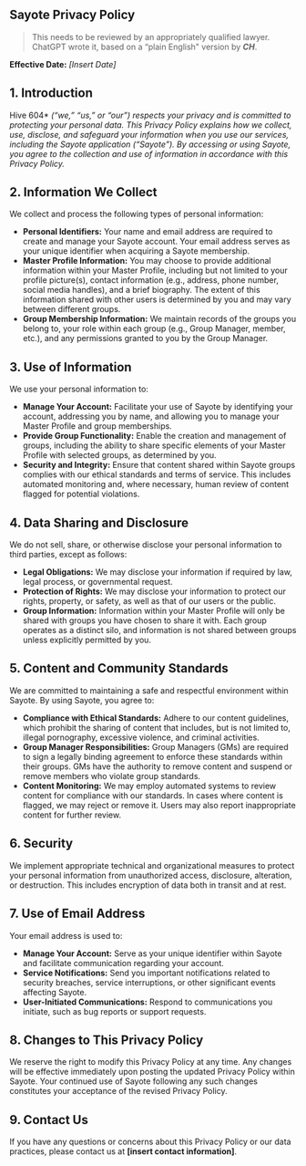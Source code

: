 ## Sayote Privacy Policy

> This needs to be reviewed by an appropriately qualified lawyer. ChatGPT wrote it, based on a “plain English" version by ***CH***.

**Effective Date:** *[Insert Date]*

## 1. Introduction
Hive 604* *(“we,” “us,” or “our”) respects your privacy and is committed to protecting your personal data. This Privacy Policy explains how we collect, use, disclose, and safeguard your information when you use our services, including the Sayote application (“Sayote”). By accessing or using Sayote, you agree to the collection and use of information in accordance with this Privacy Policy.*

## 2. Information We Collect
 We collect and process the following types of personal information:

- **Personal Identifiers:** Your name and email address are required to create and manage your Sayote account. Your email address serves as your unique identifier when acquiring a Sayote membership.
- **Master Profile Information:** You may choose to provide additional information within your Master Profile, including but not limited to your profile picture(s), contact information (e.g., address, phone number, social media handles), and a brief biography. The extent of this information shared with other users is determined by you and may vary between different groups.
- **Group Membership Information:** We maintain records of the groups you belong to, your role within each group (e.g., Group Manager, member, etc.), and any permissions granted to you by the Group Manager.

## 3. Use of Information
 We use your personal information to:

- **Manage Your Account:** Facilitate your use of Sayote by identifying your account, addressing you by name, and allowing you to manage your Master Profile and group memberships.
- **Provide Group Functionality:** Enable the creation and management of groups, including the ability to share specific elements of your Master Profile with selected groups, as determined by you.
- **Security and Integrity:** Ensure that content shared within Sayote groups complies with our ethical standards and terms of service. This includes automated monitoring and, where necessary, human review of content flagged for potential violations.

## 4. Data Sharing and Disclosure
 We do not sell, share, or otherwise disclose your personal information to third parties, except as follows:

- **Legal Obligations:** We may disclose your information if required by law, legal process, or governmental request.
- **Protection of Rights:** We may disclose your information to protect our rights, property, or safety, as well as that of our users or the public.
- **Group Information:** Information within your Master Profile will only be shared with groups you have chosen to share it with. Each group operates as a distinct silo, and information is not shared between groups unless explicitly permitted by you.

## 5. Content and Community Standards
 We are committed to maintaining a safe and respectful environment within Sayote. By using Sayote, you agree to:

- **Compliance with Ethical Standards:** Adhere to our content guidelines, which prohibit the sharing of content that includes, but is not limited to, illegal pornography, excessive violence, and criminal activities.
- **Group Manager Responsibilities:** Group Managers (GMs) are required to sign a legally binding agreement to enforce these standards within their groups. GMs have the authority to remove content and suspend or remove members who violate group standards.
- **Content Monitoring:** We may employ automated systems to review content for compliance with our standards. In cases where content is flagged, we may reject or remove it. Users may also report inappropriate content for further review.

## 6. Security
 We implement appropriate technical and organizational measures to protect your personal information from unauthorized access, disclosure, alteration, or destruction. This includes encryption of data both in transit and at rest.

## 7. Use of Email Address
 Your email address is used to:

- **Manage Your Account:** Serve as your unique identifier within Sayote and facilitate communication regarding your account.
- **Service Notifications:** Send you important notifications related to security breaches, service interruptions, or other significant events affecting Sayote.
- **User-Initiated Communications:** Respond to communications you initiate, such as bug reports or support requests.

## 8. Changes to This Privacy Policy
 We reserve the right to modify this Privacy Policy at any time. Any changes will be effective immediately upon posting the updated Privacy Policy within Sayote. Your continued use of Sayote following any such changes constitutes your acceptance of the revised Privacy Policy.

## 9. Contact Us
 If you have any questions or concerns about this Privacy Policy or our data practices, please contact us at **[insert contact information]**.